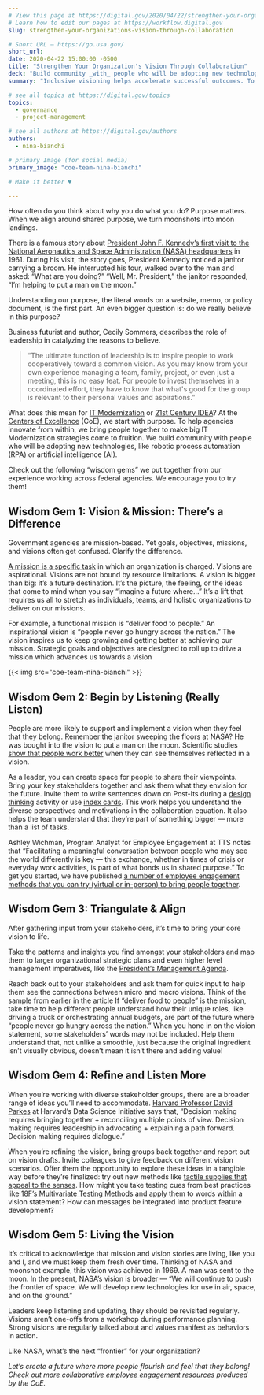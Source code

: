 ```yaml
---
# View this page at https://digital.gov/2020/04/22/strengthen-your-organizations-vision-through-collaboration
# Learn how to edit our pages at https://workflow.digital.gov
slug: strengthen-your-organizations-vision-through-collaboration

# Short URL — https://go.usa.gov/
short_url: 
date: 2020-04-22 15:00:00 -0500
title: "Strengthen Your Organization's Vision Through Collaboration"
deck: "Build community _with_ people who will be adopting new technologies."
summary: "Inclusive visioning helps accelerate successful outcomes. To help agencies innovate from within, bring people together to make big IT Modernization strategies come to fruition."

# see all topics at https://digital.gov/topics
topics:
  - governance
  - project-management

# see all authors at https://digital.gov/authors
authors:
  - nina-bianchi

# primary Image (for social media)
primary_image: "coe-team-nina-bianchi"

# Make it better ♥

---
```


How often do you think about why you do what you do? Purpose matters. When we align around shared purpose, we turn moonshots into moon landings. 

There is a famous story about [President John F. Kennedy’s first visit to the National Aeronautics and Space Administration (NASA) headquarters](https://www.ncbi.nlm.nih.gov/pmc/articles/PMC5626826/) in 1961. During his visit, the story goes, President Kennedy noticed a janitor carrying a broom. He interrupted his tour, walked over to the man and asked: “What are you doing?” “Well, Mr. President,” the janitor responded, “I’m helping to put a man on the moon.”

Understanding our purpose, the literal words on a website, memo, or policy document, is the first part. An even bigger question is: do we really believe in this purpose? 

Business futurist and author, Cecily Sommers, describes the role of leadership in catalyzing the reasons to believe.

> “The ultimate function of leadership is to inspire people to work cooperatively toward a common vision. As you may know from your own experience managing a team, family, project, or even just a meeting, this is no easy feat. For people to invest themselves in a coordinated effort, they have to know that what's good for the group is relevant to their personal values and aspirations.”

What does this mean for [IT Modernization](https://www.meritalk.com/articles/gsas-cheriyan-it-modernization-not-just-about-tech/) or [21st Century IDEA](https://digital.gov/resources/21st-century-integrated-digital-experience-act/)? At the [Centers of Excellence](https://coe.gsa.gov/) (CoE), we start with purpose. To help agencies innovate from within, we bring people together to make big IT Modernization strategies come to fruition. We build community with people who will be adopting new technologies, like robotic process automation (RPA) or artificial intelligence (AI). 

Check out the following “wisdom gems” we put together from our experience working across federal agencies. We encourage you to try them!

## Wisdom Gem 1: Vision & Mission: There’s a Difference

Government agencies are mission-based. Yet goals, objectives, missions, and visions often get confused. Clarify the difference.  

[A mission is a specific task](https://www.merriam-webster.com/dictionary/mission) in which an organization is charged. Visions are aspirational. Visions are not bound by resource limitations. A vision is bigger than big: it’s a future destination. It’s the picture, the feeling, or the ideas that come to mind when you say “imagine a future where…”  It’s a lift that requires us all to stretch as individuals, teams, and holistic organizations to deliver on our missions. 

For example, a functional mission is “deliver food to people.” An inspirational vision is “people never go hungry across the nation.” The vision inspires us to keep growing and getting better at achieving our mission. Strategic goals and objectives are designed to roll up to drive a mission which advances us towards a vision 

{{< img src="coe-team-nina-bianchi" >}}

## Wisdom Gem 2: Begin by Listening (Really Listen)

People are more likely to support and implement a vision when they feel that they belong. Remember the janitor sweeping the floors at NASA? He was bought into the vision to put a man on the moon. Scientific studies [show that people work better](https://www.ncbi.nlm.nih.gov/pmc/articles/PMC5999113/) when they can see themselves reflected in a vision. 

As a leader, you can create space for people to share their viewpoints. Bring your key stakeholders together and ask them what they envision for the future. Invite them to write sentences down on Post-Its during a [design thinking](https://digital.gov/event/2018/07/26/civic-service-design-tools-tactics/) activity or use [index cards](https://medium.com/@NinaFuture/indexing-the-future-890206351b6b). This work helps you understand the diverse perspectives and motivations in the collaboration equation. It also helps the team understand that they’re part of something bigger — more than a list of tasks. 

Ashley Wichman, Program Analyst for Employee Engagement at TTS notes that “Facilitating a meaningful conversation between people who may see the world differently is key — this exchange, whether in times of crisis or everyday work activities, is part of what bonds us in shared purpose.” To get you started, we have published [a number of employee engagement methods that you can try (virtual or in-person) to bring people together](https://digital.gov/2020/01/22/10-employee-engagement-experiences-foster-collaboration/). 

## Wisdom Gem 3: Triangulate & Align

After gathering input from your stakeholders, it’s time to bring your core vision to life. 

Take the patterns and insights you find amongst your stakeholders and map them to larger organizational strategic plans and even higher level management imperatives, like the [President’s Management Agenda](https://www.whitehouse.gov/omb/management/pma/). 

Reach back out to your stakeholders and ask them for quick input  to help them see the connections between micro and macro visions. Think of the sample from earlier in the article If “deliver food to people” is the mission, take time to help different people understand how their unique roles, like driving a truck or orchestrating annual budgets, are part of the future where “people never go hungry across the nation.” When you hone in on the vision statement, some stakeholders’ words may not be included. Help them understand that, not unlike a smoothie, just because the original ingredient isn’t visually obvious, doesn’t mean it isn’t there and adding value!

## Wisdom Gem 4: Refine and Listen More 

When you’re working with diverse stakeholder groups, there are a broader range of ideas you’ll need to accommodate. [Harvard Professor David Parkes](https://datascience.harvard.edu/people/david-c-parkes) at Harvard’s Data Science Initiative says that, “Decision making requires bringing together + reconciling multiple points of view.  Decision making requires leadership in advocating + explaining a path forward. Decision making requires dialogue.” 

When you’re refining the vision, bring groups back together and report out on vision drafts. Invite colleagues to give feedback on different vision scenarios. Offer them the opportunity to explore these ideas in a tangible way before they’re finalized: try out new methods like [tactile supplies that appeal to the senses](https://digital.gov/2019/08/21/prototyping-engagement-workshops/). How might you take testing cues from best practices like [18F’s Multivariate Testing Methods](https://methods.18f.gov/validate/multivariate-testing/) and apply them to words within a vision statement? How can messages be integrated into product feature development?

## Wisdom Gem 5: Living the Vision 

It’s critical to acknowledge that mission and vision stories are living, like you and I, and we must keep them fresh over time. Thinking of NASA and moonshot example, this vision was achieved in 1969. A man was sent to the moon. In the present, NASA’s vision is broader —  “We will continue to push the frontier of space. We will develop new technologies for use in air, space, and on the ground.” 

Leaders keep listening and updating, they should be revisited regularly. Visions aren’t one-offs from a workshop during performance planning. Strong visions are regularly talked about and values manifest as behaviors in action. 

Like NASA, what’s the next “frontier” for your organization? 

_Let’s create a future where more people flourish and feel that they belong! Check out [more collaborative employee engagement resources](https://coe.gsa.gov/press/updates.html) produced by the CoE._ 
